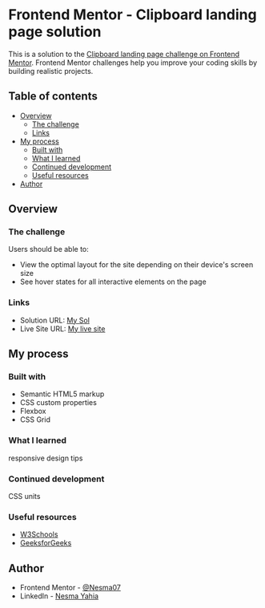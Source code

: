 # Frontend Mentor - Clipboard landing page solution

This is a solution to the [Clipboard landing page challenge on Frontend Mentor](https://www.frontendmentor.io/challenges/clipboard-landing-page-5cc9bccd6c4c91111378ecb9). Frontend Mentor challenges help you improve your coding skills by building realistic projects. 

## Table of contents

- [Overview](#overview)
  - [The challenge](#the-challenge)
  - [Links](#links)
- [My process](#my-process)
  - [Built with](#built-with)
  - [What I learned](#what-i-learned)
  - [Continued development](#continued-development)
  - [Useful resources](#useful-resources)
- [Author](#author)

## Overview

### The challenge

Users should be able to:

- View the optimal layout for the site depending on their device's screen size
- See hover states for all interactive elements on the page

### Links

- Solution URL: [My Sol](https://github.com/Nesma07/clipboard-landing-page/tree/main)
- Live Site URL: [My live site](https://nesma07.github.io/clipboard-landing-page/)

## My process

### Built with

- Semantic HTML5 markup
- CSS custom properties
- Flexbox
- CSS Grid

### What I learned

responsive design tips

### Continued development

CSS units

### Useful resources

- [W3Schools](https://www.w3schools.com)
- [GeeksforGeeks](https://www.geeksforgeeks.org)

## Author

- Frontend Mentor - [@Nesma07](https://www.frontendmentor.io/profile/Nesma07)
- LinkedIn - [Nesma Yahia](https://www.linkedin.com/in/nesma-yahia-801a92237/?trk=PROFILE_DROP_DOWN)

